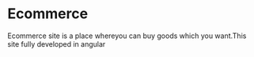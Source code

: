 # Ecommerce
Ecommerce site is a place whereyou can buy goods which you want.This site fully developed in angular 
